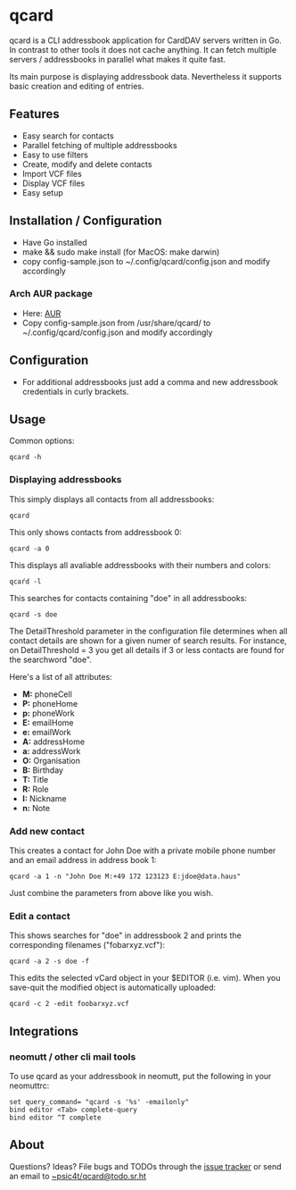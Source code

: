 # qcard

qcard is a CLI addressbook application for CardDAV servers written in Go. In
contrast to other tools it does not cache anything. It can fetch multiple
servers / addressbooks in parallel what makes it quite fast.

Its main purpose is displaying addressbook data. Nevertheless it supports basic
creation and editing of entries.

## Features

- Easy search for contacts
- Parallel fetching of multiple addressbooks 
- Easy to use filters
- Create, modify and delete contacts 
- Import VCF files
- Display VCF files
- Easy setup


## Installation / Configuration

- Have Go installed
- make && sudo make install (for MacOS: make darwin)
- copy config-sample.json to ~/.config/qcard/config.json and modify accordingly

### Arch AUR package

- Here: [AUR](https://aur.archlinux.org/packages/qcard)
- Copy config-sample.json from /usr/share/qcard/ to ~/.config/qcard/config.json and modify accordingly

## Configuration

- For additional addressbooks just add a comma and new addressbook credentials in
  curly brackets.


## Usage

Common options:

    qcard -h

### Displaying addressbooks 

This simply displays all contacts from all addressbooks:

    qcard

This only shows contacts from addressbook 0:

    qcard -a 0

This displays all avaliable addressbooks with their numbers and colors:

    qcaŕd -l

This searches for contacts containing "doe" in all addressbooks:
    
    qcard -s doe

The DetailThreshold parameter in the configuration file determines when all contact details are shown for a given numer of search results. For instance, on DetailThreshold = 3 you get all details if 3 or less contacts are found for the searchword "doe".

Here's a list of all attributes:


* **M:** phoneCell
* **P:** phoneHome
* **p:** phoneWork
* **E:** emailHome
* **e:** emailWork
* **A:** addressHome
* **a:** addressWork
* **O:** Organisation
* **B:** Birthday
* **T:** Title
* **R:** Role
* **I:** Nickname
* **n:** Note

### Add new contact

This creates a contact for John Doe with a private mobile phone number and an email address in address book 1:

    qcard -a 1 -n "John Doe M:+49 172 123123 E:jdoe@data.haus"

Just combine the parameters from above like you wish.

### Edit a contact

This shows searches for "doe" in addressbook 2 and prints the corresponding filenames
("fobarxyz.vcf"):

    qcard -a 2 -s doe -f

This edits the selected vCard object in your $EDITOR (i.e. vim). When you
save-quit the modified object is automatically uploaded:

    qcard -c 2 -edit foobarxyz.vcf

## Integrations

### neomutt / other cli mail tools

To use qcard as your addressbook in neomutt, put the following in your neomuttrc:

    set query_command= "qcard -s '%s' -emailonly"
    bind editor <Tab> complete-query
    bind editor ^T complete


## About

Questions? Ideas? File bugs and TODOs through the [issue
tracker](https://todo.sr.ht/~psic4t/qcard) or send an email to
[~psic4t/qcard@todo.sr.ht](mailto:~psic4t/qcard@todo.sr.ht)
